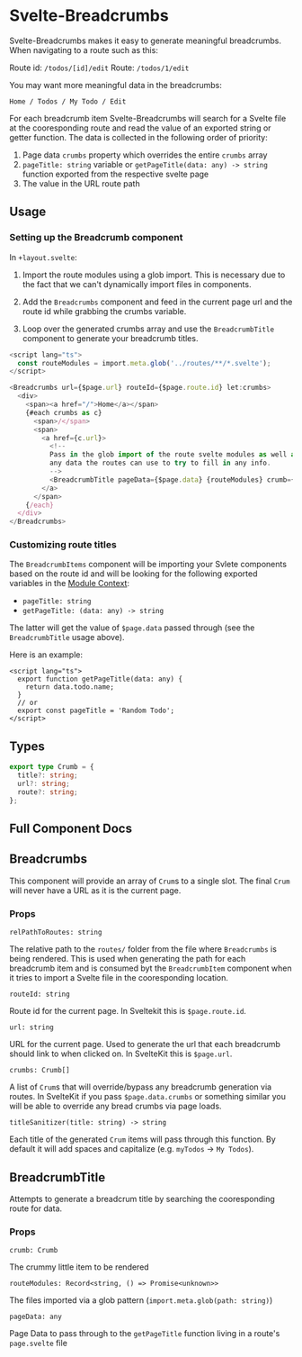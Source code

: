 # Svelte-Breadcrumbs

Svelte-Breadcrumbs makes it easy to generate meaningful breadcrumbs. When navigating to a route such as this:

Route id: `/todos/[id]/edit`
Route: `/todos/1/edit`

You may want more meaningful data in the breadcrumbs:

`Home / Todos / My Todo / Edit`

For each breadcrumb item Svelte-Breadcrumbs will search for a Svelte file at the cooresponding route and read the value of an exported string or getter function. The data is collected in the following order of priority:

1. Page data `crumbs` property which overrides the entire `crumbs` array
2. `pageTitle: string` variable or `getPageTitle(data: any) -> string` function exported from the respective svelte page
3. The value in the URL route path

## Usage

### Setting up the Breadcrumb component

In `+layout.svelte`:

1. Import the route modules using a glob import. This is necessary due to the fact that we can't dynamically import files in components.

2. Add the `Breadcrumbs` component and feed in the current page url and the route id while grabbing the crumbs variable.

3. Loop over the generated crumbs array and use the `BreadcrumbTitle` component to generate your breadcrumb titles.

```typescript
<script lang="ts">
  const routeModules = import.meta.glob('../routes/**/*.svelte');
</script>

<Breadcrumbs url={$page.url} routeId={$page.route.id} let:crumbs>
  <div>
    <span><a href="/">Home</a></span>
    {#each crumbs as c}
      <span>/</span>
      <span>
        <a href={c.url}>
          <!--
          Pass in the glob import of the route svelte modules as well as
          any data the routes can use to try to fill in any info.
          -->
          <BreadcrumbTitle pageData={$page.data} {routeModules} crumb={c} />
        </a>
      </span>
    {/each}
  </div>
</Breadcrumbs>
```

### Customizing route titles

The `BreadcrumbItems` component will be importing your Svlete components based on the route id and will be looking for the following exported variables in the [Module Context](https://learn.svelte.dev/tutorial/module-exports):

- `pageTitle: string`
- `getPageTitle: (data: any) -> string`

The latter will get the value of `$page.data` passed through (see the `BreadcrumbTitle` usage above).

Here is an example:

```svelte
<script lang="ts">
  export function getPageTitle(data: any) {
    return data.todo.name;
  }
  // or
  export const pageTitle = 'Random Todo';
</script>
```

## Types

```ts
export type Crumb = {
  title?: string;
  url?: string;
  route?: string;
};
```

## Full Component Docs

## Breadcrumbs

This component will provide an array of `Crum`s to a single slot. The final `Crum` will never have a URL as it is the current page.

### Props

`relPathToRoutes: string`

The relative path to the `routes/` folder from the file where `Breadcrumbs` is being rendered. This is used when generating the path for each breadcrumb item and is consumed byt the `BreadcrumbItem` component when it tries to import a Svelte file in the cooresponding location.

`routeId: string`

Route id for the current page. In Sveltekit this is `$page.route.id`.

`url: string`

URL for the current page. Used to generate the url that each breadcrumb should link to when clicked on. In SvelteKit this is `$page.url`.

`crumbs: Crumb[]`

A list of `Crum`s that will override/bypass any breadcrumb generation via routes. In SvelteKit if you pass `$page.data.crumbs` or something similar you will be able to override any bread crumbs via page loads.

`titleSanitizer(title: string) -> string`

Each title of the generated `Crum` items will pass through this function. By default it will add spaces and capitalize (e.g. `myTodos` -> `My Todos`).

## BreadcrumbTitle

Attempts to generate a breadcrum title by searching the cooresponding route for data.

### Props

`crumb: Crumb`

The crummy little item to be rendered

`routeModules: Record<string, () => Promise<unknown>>`

The files imported via a glob pattern (`import.meta.glob(path: string)`)

`pageData: any`

Page Data to pass through to the `getPageTitle` function living in a route's `page.svelte` file
